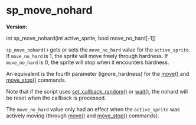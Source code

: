 # sp_move_nohard

**Version:** <VersionInfo dink="" standalone />&nbsp;<VersionInfo freedink="" standalone />&nbsp;<VersionInfo dinkhd="" standalone />&nbsp;<VersionInfo yedink="" standalone />

<Prototype>int sp_move_nohard(int active_sprite, bool move_no_hard[-1])</Prototype>

`sp_move_nohard()` gets or sets the `move_no_hard` value for the `active_sprite`. If `move_no_hard` is 1, the sprite will move freely through hardness. If `move_no_hard` is 0, the sprite will stop when it encounters hardness.

An equivalent is the fourth parameter (ignore_hardness) for the [move()](./move.md) and [move_stop()](./move-stop.md) commands.

Note that if the script uses [set_callback_random()](./set-callback-random.md) or [wait()](./wait.md), the nohard will be reset when the callback is processed.

<VersionInfo dink="1.07">

The `move_no_hard` value only had an effect when the `active_sprite` was actively moving (through [move()](./move.md) and [move_stop()](./move-stop.md) commands).

</VersionInfo>
